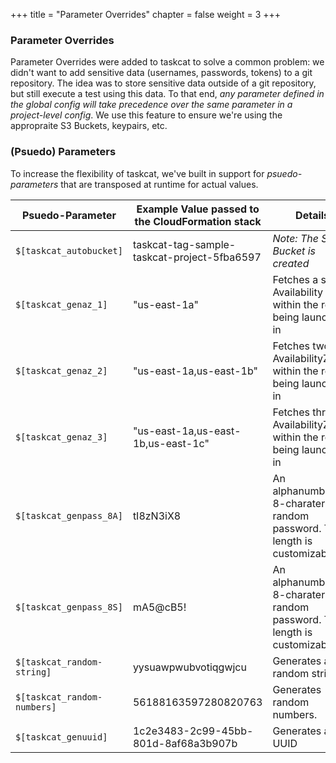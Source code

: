 +++
title = "Parameter Overrides"
chapter = false
weight = 3
+++

### Parameter Overrides

Parameter Overrides were added to taskcat to solve a common problem: we didn't want to add sensitive data (usernames, passwords, tokens) to a git repository. The idea was to store sensitive data outside of a git repository, but still execute a test using this data. To that end, _any parameter defined in the global config will take precedence over the same parameter in a project-level config_. We use this feature to ensure we're using the appropraite S3 Buckets, keypairs, etc. 


### (Psuedo) Parameters

To increase the flexibility of taskcat, we've built in support for _psuedo-parameters_ that are transposed at runtime for actual values.

| Psuedo-Parameter | Example Value passed to the CloudFormation stack | Details |
| ------------- | ------------- | ------------- |
| `$[taskcat_autobucket]` | taskcat-tag-sample-taskcat-project-5fba6597 | _Note: The S3 Bucket is created_ |
| `$[taskcat_genaz_1]` | "us-east-1a"  | Fetches a single  Availability Zone within the region being launched in |
| `$[taskcat_genaz_2]` | "us-east-1a,us-east-1b"  | Fetches two AvailabilityZones within the region being launched in |
| `$[taskcat_genaz_3]` | "us-east-1a,us-east-1b,us-east-1c"  | Fetches three AvailabilityZones within the region being launched in |
| `$[taskcat_genpass_8A]`  | tI8zN3iX8 | An alphanumberic 8-charater random password. The length is customizable. |
| `$[taskcat_genpass_8S]`  | mA5@cB5! | An alphanumberic 8-charater random password. The length is customizable. |
| `$[taskcat_random-string]` | yysuawpwubvotiqgwjcu | Generates a random string |
| `$[taskcat_random-numbers]` | 56188163597280820763 | Generates random numbers. |
| `$[taskcat_genuuid]` | 1c2e3483-2c99-45bb-801d-8af68a3b907b | Generates a UUID |


